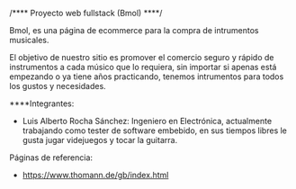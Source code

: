 /****                                                                                Proyecto web fullstack (Bmol)                                                                                ****/

Bmol, es una página de ecommerce para la compra de intrumentos musicales.

El objetivo de nuestro sitio es promover el comercio seguro y rápido de instrumentos a cada músico que lo requiera, 
sin importar si apenas está empezando o ya tiene años practicando, tenemos intrumentos para todos los gustos y necesidades.


****Integrantes:

- Luis Alberto Rocha Sánchez: Ingeniero en Electrónica, actualmente trabajando como tester de software embebido,
			en sus tiempos libres le gusta jugar videjuegos y tocar la guitarra.



Páginas de referencia:

- https://www.thomann.de/gb/index.html